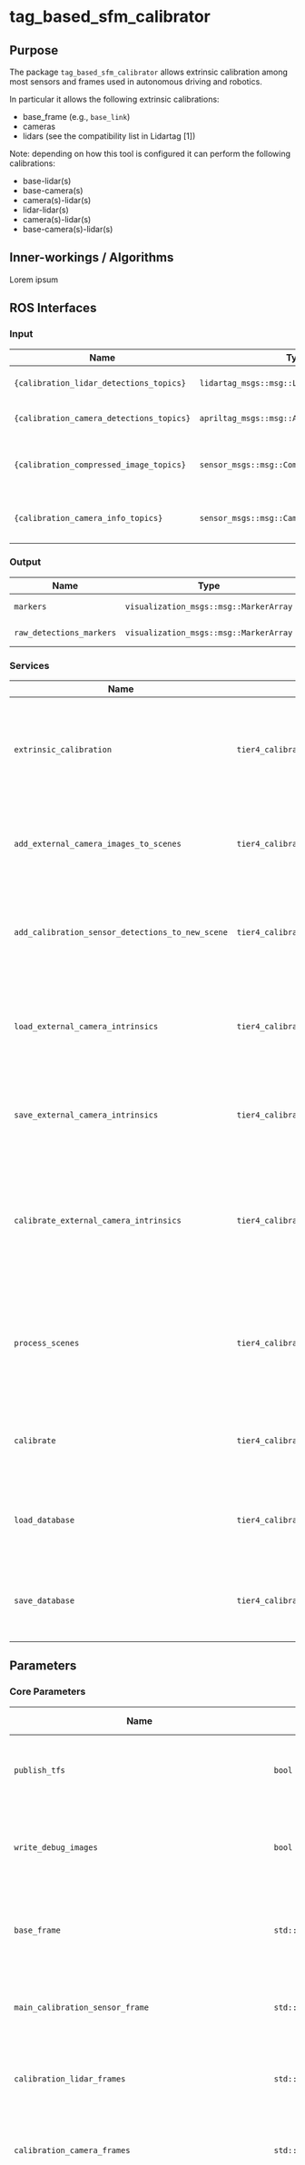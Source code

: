 # tag_based_sfm_calibrator

## Purpose

The package `tag_based_sfm_calibrator` allows extrinsic calibration among most sensors and frames used in autonomous driving and robotics.

In particular it allows the following extrinsic calibrations:

- base_frame (e.g., `base_link`)
- cameras
- lidars (see the compatibility list in Lidartag [1])

Note: depending on how this tool is configured it can perform the following calibrations:

- base-lidar(s)
- base-camera(s)
- camera(s)-lidar(s)
- lidar-lidar(s)
- camera(s)-lidar(s)
- base-camera(s)-lidar(s)

## Inner-workings / Algorithms

Lorem ipsum

## ROS Interfaces

### Input

| Name                                     | Type                                         | Description                                                                                                                                                               |
| ---------------------------------------- | -------------------------------------------- | ------------------------------------------------------------------------------------------------------------------------------------------------------------------------- |
| `{calibration_lidar_detections_topics}`  | `lidartag_msgs::msg::LidarTagDetectionArray` | Lidartag detections. `calibration_lidar_detections_topics` is provided via parameters                                                                                     |
| `{calibration_camera_detections_topics}` | `apriltag_msgs::msg::AprilTagDetectionArray` | Apriltag detections. `calibration_camera_detections_topics` is provided via parameters                                                                                    |
| `{calibration_compressed_image_topics}`  | `sensor_msgs::msg::CompressedImage`          | Calibration cameras' image topics. Not used directly for calibration but for debugging and evaluation. `{calibration_compressed_image_topics}` is provided via parameters |
| `{calibration_camera_info_topics}`       | `sensor_msgs::msg::CameraInfo`               | Intrinsic parameters for the calibration cameras . `calibration_camera_info_topics` is provided via parameters                                                            |

### Output

| Name                     | Type                                   | Description         |
| ------------------------ | -------------------------------------- | ------------------- |
| `markers`                | `visualization_msgs::msg::MarkerArray` | Calibration markers |
| `raw_detections_markers` | `visualization_msgs::msg::MarkerArray` | Detection markers   |

### Services

| Name                                             | Type                                               | Description                                                                                                 |
| ------------------------------------------------ | -------------------------------------------------- | ----------------------------------------------------------------------------------------------------------- |
| `extrinsic_calibration`                          | `tier4_calibration_msgs::srv::ExtrinsicCalibrator` | Generic calibration service. The call is blocking until the calibration process finishes                    |
| `add_external_camera_images_to_scenes`           | `tier4_calibration_msgs::srv::FilesListSrv`        | Provides a list of external camera images' files for each `scene`                                           |
| `add_calibration_sensor_detections_to_new_scene` | `tier4_calibration_msgs::srv::Empty`               | Created a new `scene` from the latest detections received by the calibrator                                 |
| `load_external_camera_intrinsics`                | `tier4_calibration_msgs::srv::FilesSrv`            | Provides a file containing previously computed external camera intrinsics                                   |
| `save_external_camera_intrinsics`                | `tier4_calibration_msgs::srv::FilesSrv`            | Provides a path so save the computed external camera intrinsics                                             |
| `calibrate_external_camera_intrinsics`           | `tier4_calibration_msgs::srv::FilesSrv`            | Provides a list of files of external camera images to perform intrinsic calibration for the external camera |
| `process_scenes`                                 | `tier4_calibration_msgs::srv::Empty`               | Processed all the obtained `scenes`, mainly applying the tag detector to the external images                |
| `calibrate`                                      | `tier4_calibration_msgs::srv::Empty`               | Uses the processed `scenes` to perform `bundling adjustment` optimization                                   |
| `load_database`                                  | `tier4_calibration_msgs::srv::FilesSrv`            | For debugging purposes. Load a processed database of `scenes`                                               |
| `save_database`                                  | `tier4_calibration_msgs::srv::FilesSrv`            | For debugging purposes. Saves a processed database of `scenes`                                              |

## Parameters

### Core Parameters

| Name                                                     | Type                       | Default Value | Description                                                                                                                                     |
| -------------------------------------------------------- | -------------------------- | ------------- | ----------------------------------------------------------------------------------------------------------------------------------------------- |
| `publish_tfs`                                            | `bool`                     | `N/A`         | Flag to optionally publish the resulting calibration as tfs                                                                                     |
| `write_debug_images`                                     | `bool`                     | `N/A`         | Flag to optionally create images with resulting calibration poses and detections                                                                |
| `base_frame`                                             | `std::string`              | `base_link`   | The `base_frame` is used to compare the initial and calibrated values                                                                           |
| `main_calibration_sensor_frame`                          | `std::string`              | `N/A`         | The sensor whose frame will become the origin during optimization                                                                               |
| `calibration_lidar_frames`                               | `std::vector<std::string>` | `N/A`         | List of the frames corresponding to the calibration lidars                                                                                      |
| `calibration_camera_frames`                              | `std::vector<std::string>` | `N/A`         | List of the frames corresponding to the calibration cameras                                                                                     |
| `lidartag_to_apriltag_scale`                             | double                     |               | The scale factor for converting lidartag detection sizes to apriltag detection sizes                                                            |
| `auxiliar_tag.family`                                    | `std::string`              |               | The family name of the auxiliary tag                                                                                                            |
| `auxiliar_tag.rows`                                      | `int`                      |               | The number of rows in the auxiliary tag                                                                                                         |
| `auxiliar_tag.cols`                                      | `int`                      |               | The number of columns in the auxiliary tag                                                                                                      |
| `auxiliar_tag.size`                                      | `double`                   |               | The size of the auxiliary tag in meters                                                                                                         |
| `auxiliar_tag.spacing`                                   | `double`                   |               | The spacing between auxiliary tags in meters. Only relevant when rows or cols is greater than one                                               |
| `auxiliar_tag.ids`                                       | `std::vector<int64_t>`     |               | The IDs of the auxiliary tags                                                                                                                   |
| `waypoint_tag.family`                                    | `std::string`              |               | The family name of the waypoint tag                                                                                                             |
| `waypoint_tag.rows`                                      | `int`                      |               | The number of rows in the waypoint tag                                                                                                          |
| `waypoint_tag.cols`                                      | `int`                      |               | The number of columns in the waypoint tag                                                                                                       |
| `waypoint_tag.size`                                      | `double`                   |               | The size of the waypoint tag in meters                                                                                                          |
| `waypoint_tag.spacing`                                   | `double`                   |               | The spacing between waypoint tags in meters. Only relevant when rows or cols is greater than one                                                |
| `waypoint_tag.ids`                                       | `std::vector<int64_t>`     |               | The IDs of the waypoint tags                                                                                                                    |
| `ground_tag.family`                                      | `std::string`              |               | The family name of the ground tag                                                                                                               |
| `ground_tag.rows`                                        | `int`                      |               | The number of rows in the ground tag                                                                                                            |
| `ground_tag.cols`                                        | `int`                      |               | The number of columns in the ground tag                                                                                                         |
| `ground_tag.size`                                        | `double`                   |               | The size of the ground tag in meters                                                                                                            |
| `ground_tag.spacing`                                     | `double`                   |               | The spacing between ground tags in meters. Only relevant when rows or cols is greater than one                                                  |
| `ground_tag.ids`                                         | `std::vector<int64_t>`     |               | The IDs of the ground tags                                                                                                                      |
| `wheel_tag.family`                                       | `std::string`              |               | The family name of the wheel tag                                                                                                                |
| `wheel_tag.rows`                                         | `int`                      |               | The number of rows in the wheel tag                                                                                                             |
| `wheel_tag.cols`                                         | `int`                      |               | The number of columns in the wheel tag                                                                                                          |
| `wheel_tag.size`                                         | `double`                   |               | The size of the wheel tag in meters                                                                                                             |
| `wheel_tag.spacing`                                      | `double`                   |               | The spacing between wheel tags in meters. Only relevant when rows or cols is greater than one                                                   |
| `left_wheel_tag_id`                                      | `int`                      |               | The ID of the left wheel tag                                                                                                                    |
| `right_wheel_tag_id`                                     | `int`                      |               | The ID of the right wheel tag                                                                                                                   |
| `ba.optimize_intrinsics`                                 | `bool`                     |               | Flag to optimize the external camera intrinsics during bundle optimization                                                                      |
| `ba.share_intrinsics`                                    | `bool`                     |               | Flag to share intrinsics between different external camera images                                                                               |
| `ba.force_shared_ground_plane`                           | `bool`                     |               | Flag to force the use of a shared ground plane model among the ground tags during bundle optimization                                           |
| `ba.virtual_lidar_f`                                     | `double`                   |               | The focal length of the virtual pinhole model for lidars used in bundle adjustment optimization                                                 |
| `ba.calibration_camera_optimization_weight`              | `double`                   |               | The weight of the camera calibration term in bundle adjustment optimization                                                                     |
| `ba.calibration_lidar_optimization_weight`               | `double`                   |               | The weight of the lidar calibration term in bundle adjustment optimization                                                                      |
| `ba.external_camera_optimization_weight`                 | `double`                   |               | The weight of the external camera calibration term in bundle adjustment optimization                                                            |
| `ba.fixed_ground_plane_model`                            | `bool`                     | false         | Flag to fix the ground plane model during optimization using the values from the initial calibration                                            |
| `initial_intrinsic_calibration.board_type`               | `std::string`              |               | The type of calibration board used for initial intrinsic calibration for the external camera                                                    |
| `initial_intrinsic_calibration.tangent_distortion`       | `bool`                     |               | Flag to enable tangent distortion in initial intrinsic calibration for the external camera                                                      |
| `initial_intrinsic_calibration.radial_distortion_coeffs` | `int`                      |               | The number of radial distortion coefficients used in initial intrinsic calibration for the external camera                                      |
| `initial_intrinsic_calibration.debug`                    | `bool`                     |               | Flag to enable debug mode in initial intrinsic calibration for the external camera                                                              |
| `initial_intrinsic_calibration.tag.family`               | `std::string`              |               | The family name of the tags used in initial intrinsic calibration for the external camera                                                       |
| `initial_intrinsic_calibration.tag.rows`                 | `int`                      |               | The number of rows in the tags used in initial intrinsic calibration for the external camera                                                    |
| `initial_intrinsic_calibration.tag.cols`                 | `int`                      |               | The number of columns in the tags used in initial intrinsic calibration for the external camera                                                 |
| `initial_intrinsic_calibration.tag.size`                 | `double`                   |               | The size of the tags used in initial intrinsic calibration in meters for the external camera                                                    |
| `initial_intrinsic_calibration.tag.spacing`              | `double`                   |               | The spacing between tags used in initial intrinsic calibration in meters for the external camera                                                |
| `initial_intrinsic_calibration.tag.ids`                  | `std::vector<int64_t>`     | [0]           | The IDs of the tags used in initial intrinsic calibration for the external camera                                                               |
| `initial_intrinsic_calibration.board_cols`               | `int`                      |               | The number of columns in the calibration board used for initial intrinsic calibration for the external camera. Only valid for chess-like boards |
| `initial_intrinsic_calibration.board_rows`               | `int`                      |               | The number of rows in the calibration board used for initial intrinsic calibration for the external camera. Only valid for chess-like boards    |
| `apriltag.max_hamming`                                   | `int`                      |               | The maximum allowed Hamming distance for apriltag detection                                                                                     |
| `apriltag.min_margin`                                    | `double`                   |               | The minimum required margin for apriltag detection                                                                                              |
| `apriltag.max_out_of_plane_angle`                        | `double`                   |               | The maximum allowed out-of-plane angle for apriltag detection                                                                                   |
| `apriltag.max_reprojection_error`                        | `double`                   |               | The maximum allowed reprojection error for apriltag detection                                                                                   |
| `apriltag.max_homography_error`                          | `double`                   |               | The maximum allowed homography error for apriltag detection                                                                                     |
| `apriltag.quad_decimate`                                 | `double`                   |               | The decimation factor for quad detection in apriltag detection                                                                                  |
| `apriltag.quad_sigma`                                    | `double`                   |               | The sigma value for quad detection in apriltag detection                                                                                        |
| `apriltag.nthreads`                                      | `int`                      |               | The number of threads to use for apriltag detection                                                                                             |
| `apriltag.debug`                                         | `bool`                     |               | Flag to enable debug mode in apriltag detection                                                                                                 |
| `apriltag.refine_edges`                                  | `bool`                     |               | Flag to enable edge refinement in apriltag detection                                                                                            |

### Lorem ipsum

Lorem ipsum

## Assumptions / Known limits

Lorem ipsum

## Lorem ipsum

Lorem ipsum

## References/External links

[1] Lorem ipsum.

## Known issues / limitations

Lorem ipsum
